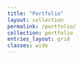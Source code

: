 ```yaml
---
title: "Portfolio"
layout: collection
permalink: /portfolio/
collection: portfolio
entries_layout: grid
classes: wide
---
```

